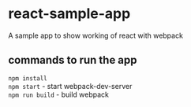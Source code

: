 # react-sample-app
A sample app to show working of react with webpack

## commands to run the app

`npm install` </br>
`npm start` - start webpack-dev-server </br>
`npm run build` - build webpack </br>



